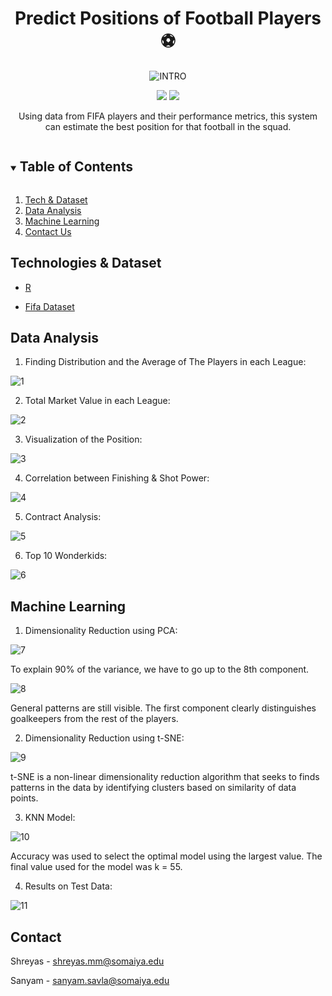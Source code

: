 <div align="center">
 
<h1 align="center">Predict Positions of Football Players ⚽</h1>
  
![INTRO](./introFifa.png)
  
[![](https://img.shields.io/badge/Made_with-R-blue?style=for-the-badge&logo=R)](https://www.r-project.org/)
[![](https://img.shields.io/badge/IDE-Visual_Studio_Code-purple?style=for-the-badge&logo=visual-studio-code)](https://code.visualstudio.com/  "Visual Studio Code")
</div>


<p align="center">
Using data from FIFA players and their performance metrics, this system can estimate the best position for that football in the squad.
</p>



<!-- TABLE OF CONTENTS -->
<details open="open">
  <summary><h2 style="display: inline-block">Table of Contents</h2></summary>
  <ol>
    <li><a href="#technologies-&-dataset">Tech & Dataset</a></li>
    <li><a href="#data-analysis">Data Analysis</a></li>
   <li><a href="#machine-learning">Machine Learning</a></li>
    <li><a href="#contact">Contact Us</a></li>
  </ol>
</details>

## Technologies & Dataset

* [R](https://www.r-project.org/)

* [Fifa Dataset](https://www.kaggle.com/thec03u5/fifa-18-demo-player-dataset)


<!-- Data Analysis -->

## Data Analysis

1. Finding Distribution and the Average of The Players in each League:

![1](./1.png)

2. Total Market Value in each League:

![2](./2.png)

3. Visualization of the Position:

![3](./3.png)

4.  Correlation between Finishing & Shot Power:

![4](./4.png)

5.  Contract Analysis:

![5](./5.png)

6.  Top 10 Wonderkids:


![6](./6.png)


## Machine Learning

1. Dimensionality Reduction using PCA:

![7](./7.png)

To explain 90% of the variance, we have to go up to the 8th component.

![8](./8.png)

General patterns are still visible. The first component clearly distinguishes goalkeepers from the rest of the players.

2. Dimensionality Reduction using t-SNE:

![9](./9.png)

t-SNE is a non-linear dimensionality reduction algorithm that seeks to finds patterns in the data by identifying clusters based on similarity of data points.

3. KNN Model:

![10](./10.png)

Accuracy was used to select the optimal model using the largest value.
The final value used for the model was k = 55.

4. Results on Test Data:

![11](./11.png)




<!-- CONTACT -->
## Contact

Shreyas  - shreyas.mm@somaiya.edu

Sanyam - sanyam.savla@somaiya.edu
